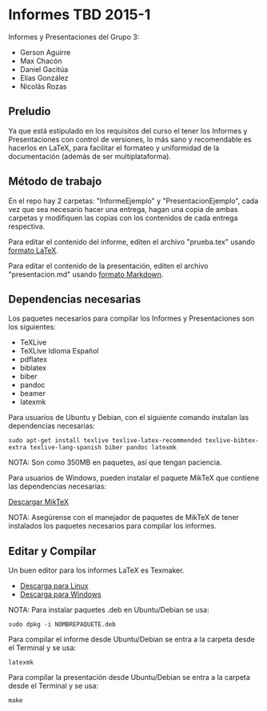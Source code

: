 # Informes TBD 2015-1

Informes y Presentaciones del Grupo 3:

* Gerson Aguirre
* Max Chacón
* Daniel Gacitúa
* Elías González
* Nicolás Rozas

## Preludio

Ya que está estipulado en los requisitos del curso el tener los Informes y Presentaciones con control de versiones, lo más sano y recomendable es hacerlos en LaTeX, para facilitar el formateo y uniformidad de la documentación (además de ser multiplataforma).

## Método de trabajo

En el repo hay 2 carpetas: "InformeEjemplo" y "PresentacionEjemplo", cada vez que sea necesario hacer una entrega, hagan una copia de ambas carpetas y modifiquen las copias con los contenidos de cada entrega respectiva.

Para editar el contenido del informe, editen el archivo "prueba.tex" usando [formato LaTeX](http://users.dickinson.edu/~richesod/latex/latexcheatsheet.pdf).

Para editar el contenido de la presentación, editen el archivo "presentacion.md" usando [formato Markdown](http://daringfireball.net/projects/markdown/syntax).

## Dependencias necesarias

Los paquetes necesarios para compilar los Informes y Presentaciones son los siguientes:

* TeXLive
* TeXLive Idioma Español
* pdflatex
* biblatex
* biber
* pandoc
* beamer
* latexmk

Para usuarios de Ubuntu y Debian, con el siguiente comando instalan las dependencias necesarias:

	sudo apt-get install texlive texlive-latex-recommended texlive-bibtex-extra texlive-lang-spanish biber pandoc latexmk

NOTA: Son como 350MB en paquetes, así que tengan paciencia.

Para usuarios de Windows, pueden instalar el paquete MikTeX que contiene las dependencias necesarias:

[Descargar MikTeX](http://miktex.org/download)

NOTA: Asegúrense con el manejador de paquetes de MikTeX de tener instalados los paquetes necesarios para compilar los informes.

## Editar y Compilar

Un buen editor para los informes LaTeX es Texmaker.

* [Descarga para Linux](http://www.xm1math.net/texmaker/download.html#linux)
* [Descarga para Windows](http://www.xm1math.net/texmaker/download.html#windows)

NOTA: Para instalar paquetes .deb en Ubuntu/Debian se usa:

	sudo dpkg -i NOMBREPAQUETE.deb

Para compilar el informe desde Ubuntu/Debian se entra a la carpeta desde el Terminal y se usa:

	latexmk

Para compilar la presentación desde Ubuntu/Debian se entra a la carpeta desde el Terminal y se usa:

	make
